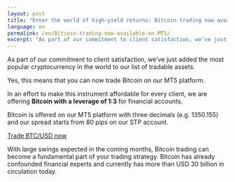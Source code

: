 ```yaml
---
layout: post
title: "Enter the world of high-yield returns: Bitcoin trading now available on MT5"
language: en
permalink: /en/Bitcoin-trading-now-available-on-MT5/
excerpt: "As part of our commitment to client satisfaction, we’ve just added the most popular cryptocurrency in the world to our list of tradable assets..."
---
```

As part of our commitment to client satisfaction, we’ve just added the most popular cryptocurrency in the world to our list of tradable assets.
 
Yes, this means that you can now trade Bitcoin on our MT5 platform.
 
In an effort to make this instrument affordable for every client, we are offering <strong>Bitcoin with a leverage of 1:3</strong> for financial accounts.
 
Bitcoin is offered on our MT5 platform with three decimals (e.g. 1350.155) and our spread starts from 80 pips on our STP account.

<p class="p--action"><a class="button" href=”https://mt.binary.com/en/user/settings/metatrader.html?utm_source=blog&utm_medium=social&utm_campaign=bitcoin_launch#financial"><span>Trade BTC/USD now</span></a></p>

With large swings expected in the coming months, Bitcoin trading can become a fundamental part of your trading strategy. Bitcoin has already confounded financial experts and currently has more than USD 30 billion in circulation today.